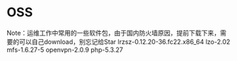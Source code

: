 # OSS 
Note：运维工作中常用的一些软件包，由于国内防火墙原因，提前下载下来，需要的可以自己download，别忘记给Star
lrzsz-0.12.20-36.fc22.x86_64
lzo-2.02
mfs-1.6.27-5
openvpn-2.0.9
php-5.3.27
